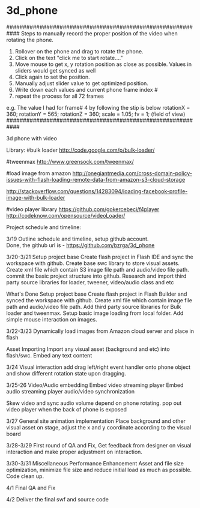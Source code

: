 3d_phone
========
############################################################
Steps to manually record the proper position of the video when rotating the phone.
1) Rollover on the phone and drag to rotate the phone.
2) Click on the text "click me to start rotate...."
3) Move mouse to get x, y rotation position as close as possible.  Values in sliders would get synced as well
4) Click again to set the position.
5) Manually adjust slider value to get optimized position.
6) Write down each values and current phone frame index #
7) repeat the process for all 72 frames

e.g. The value I had for frame# 4 by following the stip is below
rotationX = 360;
rotationY = 565;
rotationZ = 360;
scale = 1.05;
fv = 1;	(field of view)
############################################################


3d phone with video

Library:
#bulk loader
http://code.google.com/p/bulk-loader/

#tweenmax 
http://www.greensock.com/tweenmax/

#load image from amazon
http://onegiantmedia.com/cross-domain-policy-issues-with-flash-loading-remote-data-from-amazon-s3-cloud-storage

http://stackoverflow.com/questions/14283094/loading-facebook-profile-image-with-bulk-loader

#video player library
https://github.com/gokercebeci/f4player
http://codeknow.com/opensource/videoLoader/

Project schedule and timeline:

3/19
Outline schedule and timeline, setup github account.  
Done, the github url is - https://github.com/bzrga/3d_phone

3/20-3/21
Setup project base
Create flash project in Flash IDE and sync the workspace with github. Create base swc library to store visual assets. Create xml file which contain S3 image file path and audio/video file path. commit the basic project structure into github.
Research and import third party source libraries for loader, tweener, video/audio class and etc

What's Done
Setup project base
Create flash project in Flash Builder and synced the workspace with github. Create xml file which contain image file path and audio/video file path.  Add third party source libraries for Bulk loader and tweenmax.  Setup basic image loading from local folder.  Add simple mouse interaction on images.

3/22-3/23
Dynamically load images from Amazon cloud server and place in flash

Asset Importing
Import any visual asset (background and etc) into flash/swc. Embed any text content

3/24
Visual interaction
add drag left/right event handler onto phone object and show different rotation state upon dragging.

3/25-26
Video/Audio embedding
Embed video streaming player
Embed audio streaming player 
audio/video synchronization

Skew video and sync audio volume depend on phone rotating.  pop out video player when the back of phone is exposed

3/27
General site animation implementation
Place background and other visual asset on stage, adjust the x and y coordinate according to the visual board

3/28-3/29
First round of QA and Fix, Get feedback from designer on visual interaction and make proper adjustment on interaction.

3/30-3/31
Miscellaneous 
Performance Enhancement
Asset and file size optimization, minimize file size and reduce initial load as much as possible. Code clean up.

4/1
Final QA and Fix

4/2
Deliver the final swf and source code


